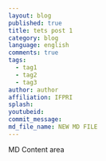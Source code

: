 ```yaml
---
layout: blog
published: true
title: tets post 1
category: blog
language: english
comments: true
tags: 
  - tag1
  - tag2
  - tag3
author: author
affiliation: IFPRI
splash: 
youtubeid: 
commit_message: 
md_file_name: NEW MD FILE
---
```

MD Content  area